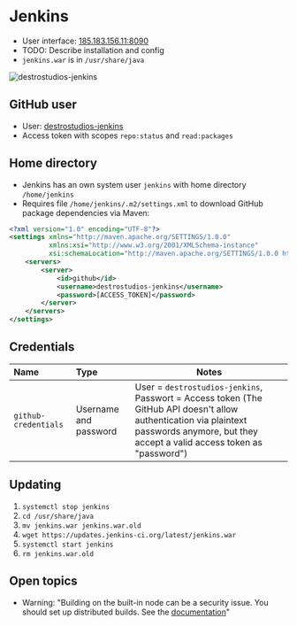 # Jenkins
- User interface: [185.183.156.11:8090](http://185.183.156.11:8090/)
- TODO: Describe installation and config
- `jenkins.war` is in `/usr/share/java`

![destrostudios-jenkins](/images/destrostudios_jenkins.png)

## GitHub user
- User: [destrostudios-jenkins](https://github.com/destrostudios-jenkins)
- Access token with scopes `repo:status` and `read:packages`

## Home directory
- Jenkins has an own system user `jenkins` with home directory `/home/jenkins`
- Requires file `/home/jenkins/.m2/settings.xml` to download GitHub package dependencies via Maven:
```xml
<?xml version="1.0" encoding="UTF-8"?>
<settings xmlns="http://maven.apache.org/SETTINGS/1.0.0"
          xmlns:xsi="http://www.w3.org/2001/XMLSchema-instance"
          xsi:schemaLocation="http://maven.apache.org/SETTINGS/1.0.0 https://maven.apache.org/xsd/settings-1.0.0.xsd">
    <servers>
        <server>
            <id>github</id>
            <username>destrostudios-jenkins</username>
            <password>[ACCESS_TOKEN]</password>
        </server>
    </servers>
</settings>
```

## Credentials
| Name                  | Type                  | Notes                                                                                                                                                                                    |
|:----------------------|:----------------------|------------------------------------------------------------------------------------------------------------------------------------------------------------------------------------------|
| `github-credentials`  | Username and password | User = `destrostudios-jenkins`, Passwort = Access token (The GitHub API doesn't allow authentication via plaintext passwords anymore, but they accept a valid access token as "password") |

## Updating
1. `systemctl stop jenkins`
2. `cd /usr/share/java`
3. `mv jenkins.war jenkins.war.old`
4. `wget https://updates.jenkins-ci.org/latest/jenkins.war`
5. `systemctl start jenkins`
6. `rm jenkins.war.old`

## Open topics
- Warning: "Building on the built-in node can be a security issue. You should set up distributed builds. See the [documentation](https://www.jenkins.io/doc/book/security/controller-isolation/)"
